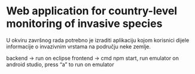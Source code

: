 ﻿# Web application for country-level monitoring of invasive species

U okviru završnog rada potrebno je izraditi aplikaciju kojom korisnici dijele informacije o invazivnim vrstama na području neke zemlje. 

backend → run on eclipse
frontend → cmd npm start, run emulator on android studio, press “a” to run on emulator	
